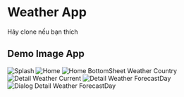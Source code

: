 # Weather App 

Hãy clone nếu bạn thích

## Demo Image App

![Splash](https://scontent.fdad1-1.fna.fbcdn.net/v/t1.15752-9/285150059_8470121359671960_4059295335430518405_n.png)
![Home](https://scontent.fdad2-1.fna.fbcdn.net/v/t1.15752-9/289114091_440667394575761_7884157073065583474_n.png)
![Home BottomSheet Weather Country](https://scontent.fdad2-1.fna.fbcdn.net/v/t1.15752-9/286493568_1021146445117367_5173535500857020942_n.png)
![Detail Weather Current](https://scontent.fdad1-2.fna.fbcdn.net/v/t1.15752-9/288420342_991011411585334_3430075096552192221_n.png)
![Detail Weather ForecastDay](https://scontent.fdad1-1.fna.fbcdn.net/v/t1.15752-9/289100423_432753242094820_8035686553915774911_n.png)
![Dialog Detail Weather ForecastDay]([https://scontent.fdad1-1.fna.fbcdn.net/v/t1.15752-9/286545707_550353976783939_7569693709428411229_n.png](https://scontent.fdad1-1.fna.fbcdn.net/v/t1.15752-9/286545707_550353976783939_7569693709428411229_n.png?_nc_cat=100&ccb=1-7&_nc_sid=ae9488&_nc_ohc=7xjzZhjuK9sAX_a4b-j&tn=saqkEMiWIqBUgQXr&_nc_ht=scontent.fdad1-1.fna&oh=03_AVLdjP9b3_RVANovI83LKcOhctDrFcNBHLNfMXJAfKw6Pw&oe=62E76040))
